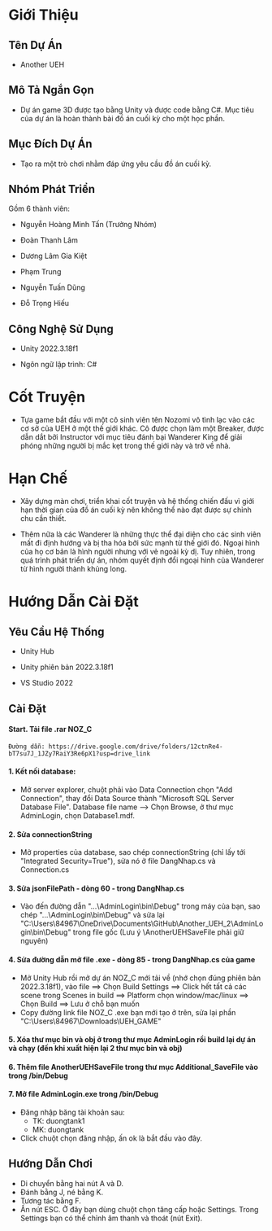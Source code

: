 # Giới Thiệu

## Tên Dự Án

- Another UEH

## Mô Tả Ngắn Gọn

- Dự án game 3D được tạo bằng Unity và được code bằng C#. Mục tiêu của dự án là hoàn thành bài đồ án cuối kỳ cho một học phần.

## Mục Đích Dự Án

- Tạo ra một trò chơi nhằm đáp ứng yêu cầu đồ án cuối kỳ.

## Nhóm Phát Triển

Gồm 6 thành viên:

- Nguyễn Hoàng Minh Tấn (Trưởng Nhóm)

- Đoàn Thanh Lâm

- Dương Lâm Gia Kiệt

- Phạm Trung

- Nguyễn Tuấn Dũng

- Đỗ Trọng Hiếu

## Công Nghệ Sử Dụng

- Unity 2022.3.18f1

- Ngôn ngữ lập trình: C#

# Cốt Truyện

- Tựa game bắt đầu với một cô sinh viên tên Nozomi vô tình lạc vào các cơ sở của UEH ở một thế giới khác. Cô được chọn làm một Breaker, được dẫn dắt bởi Instructor với mục tiêu đánh bại Wanderer King để giải phóng những người bị mắc kẹt trong thế giới này và trở về nhà.

# Hạn Chế
- Xây dựng màn chơi, triển khai cốt truyện và hệ thống chiến đấu vì giới hạn thời gian của đồ án cuối kỳ nên không thể nào đạt được sự chỉnh chu cần thiết.

- Thêm nữa là các Wanderer là những thực thể đại diện cho các sinh viên mất đi định hướng và bị tha hóa bởi sức mạnh từ thế giới đó. Ngoại hình của họ cơ bản là hình người nhưng với vẻ ngoài kỳ dị. Tuy nhiên, trong quá trình phát triển dự án, nhóm quyết định đổi ngoại hình của Wanderer từ hình người thành khủng long.

# Hướng Dẫn Cài Đặt

## Yêu Cầu Hệ Thống

- Unity Hub

- Unity phiên bản 2022.3.18f1

- VS Studio 2022

## Cài Đặt

#### Start. Tải file .rar NOZ_C
    Đường dẫn: https://drive.google.com/drive/folders/12ctnRe4-bT7su7J_1JZy7RaiY3Re6pX1?usp=drive_link
#### 1. Kết nối database:
- Mở server explorer, chuột phải vào Data Connection chọn "Add Connection", thay đổi Data Source thành "Microsoft SQL Server Database File". Database file name --> Chọn Browse, ở thư mục AdminLogin, chọn Database1.mdf.
#### 2. Sửa connectionString
-  Mở properties của database, sao chép connectionString (chỉ lấy tới "Integrated Security=True"), sửa nó ở file DangNhap.cs và Connection.cs
#### 3. Sửa jsonFilePath - dòng 60 - trong DangNhap.cs 
- Vào đến đường dẫn "...\AdminLogin\bin\Debug" trong máy của bạn, sao chép "...\AdminLogin\bin\Debug" và sửa lại "C:\Users\84967\OneDrive\Documents\GitHub\Another_UEH_2\AdminLogin\bin\Debug" trong file gốc (Lưu ý \AnotherUEHSaveFile phải giữ nguyên)
#### 4. Sửa đường dẫn mở file .exe - dòng 85 - trong DangNhap.cs của game
- Mở Unity Hub rồi mở dự án NOZ_C mới tải về (nhớ chọn đúng phiên bản 2022.3.18f1), vào file ==> Chọn Build Settings ==> Click hết tất cả các scene trong Scenes in build ==> Platform chọn window/mac/linux ==> Chọn Build ==> Lưu ở chỗ bạn muốn
- Copy đường link file NOZ_C .exe bạn mới tạo ở trên, sửa lại phần "C:\Users\84967\Downloads\UEH_GAME"
#### 5. Xóa thư mục bin và obj ở trong thư mục AdminLogin rồi build lại dự án và chạy (đến khi xuất hiện lại 2 thư mục bin và obj)
#### 6. Thêm file AnotherUEHSaveFile trong thư mục Additional_SaveFile vào trong /bin/Debug 
#### 7. Mở file AdminLogin.exe trong /bin/Debug
- Đăng nhập băng tài khoản sau:
    * TK: duongtank1
    * MK: duongtank
- Click chuột chọn đăng nhập, ấn ok là bắt đầu vào đây.
## Hướng Dẫn Chơi
- Di chuyển bằng hai nút A và D.
- Đánh bằng J, né bằng K.
- Tương tác bằng F.
- Ấn nút ESC. Ở đây bạn dùng chuột chọn tăng cấp hoặc Settings. Trong Settings bạn có thể chỉnh âm thanh và thoát (nút Exit).
